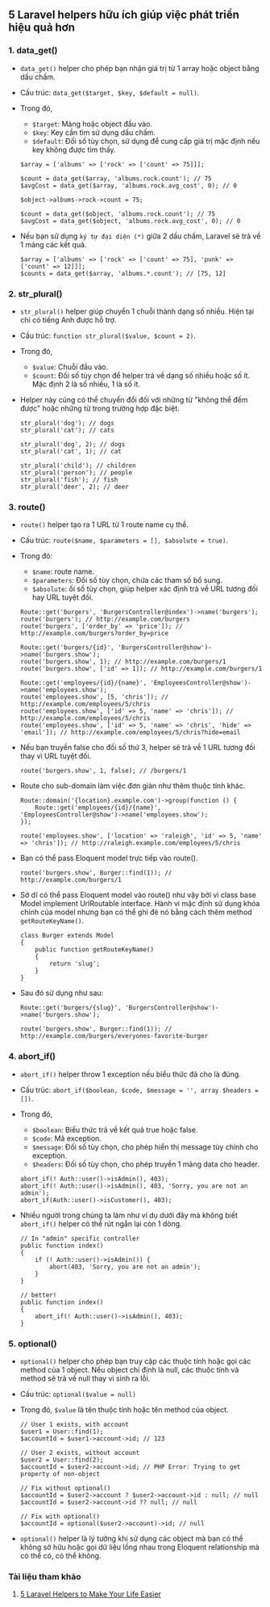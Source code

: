 ## 5 Laravel helpers hữu ích giúp việc phát triển hiệu quả hơn

### 1. data_get()

- `data_get()` helper cho phép bạn nhận giá trị từ 1 array hoặc object bằng dấu chấm.

- Cấu trúc: `data_get($target, $key, $default = null)`.

- Trong đó,
    + `$target`: Mảng hoặc object đầu vào.
    + `$key`: Key cần tìm sử dụng dấu chấm.
    + `$default`: Đối số tùy chọn, sử dụng để cung cấp giá trị mặc định nếu key không được tìm thấy.

    ```
    $array = ['albums' => ['rock' => ['count' => 75]]];

    $count = data_get($array, 'albums.rock.count'); // 75
    $avgCost = data_get($array, 'albums.rock.avg_cost', 0); // 0

    $object->albums->rock->count = 75;

    $count = data_get($object, 'albums.rock.count'); // 75
    $avgCost = data_get($object, 'albums.rock.avg_cost', 0); // 0
    ```

- Nếu bạn sử dụng `ký tự đại diện (*)` giữa 2 dấu chấm, Laravel sẽ trả về  1 mảng các kết quả.

    ```
    $array = ['albums' => ['rock' => ['count' => 75], 'punk' => ['count' => 12]]];
    $counts = data_get($array, 'albums.*.count'); // [75, 12]
    ```

### 2. str_plural()

- `str_plural()` helper giúp chuyển 1 chuỗi thành dạng số nhiều. Hiện tại chỉ có tiếng Anh được hỗ trợ.

- Cấu trúc: `function str_plural($value, $count = 2)`.

- Trong đó,
    + `$value`: Chuỗi đầu vào.
    + `$count`: Đối số tùy chọn để  helper trả về dạng số nhiều hoặc số ít. Mặc định 2 là số nhiều, 1 là số ít.


- Helper này cũng có thể chuyển đổi đối với những từ "không thể đếm được" hoặc những từ trong trường hợp đặc biệt.

    ```
    str_plural('dog'); // dogs
    str_plural('cat'); // cats

    str_plural('dog', 2); // dogs
    str_plural('cat', 1); // cat

    str_plural('child'); // children
    str_plural('person'); // people
    str_plural('fish'); // fish
    str_plural('deer', 2); // deer
    ```

### 3. route()

- `route()` helper tạo ra 1 URL từ 1 route name cụ thể.

- Cấu trúc: `route($name, $parameters = [], $absolute = true)`.

- Trong đó:
    + `$name`: route name.
    + `$parameters`: Đối số tùy chọn, chứa các tham số bổ sung.
    + `$absolute`: ối số tùy chọn, giúp helper xác định trả về URL tương đối hay URL tuyệt đối.

    ```
    Route::get('burgers', 'BurgersController@index')->name('burgers');
    route('burgers'); // http://example.com/burgers
    route('burgers', ['order_by' => 'price']); // http://example.com/burgers?order_by=price

    Route::get('burgers/{id}', 'BurgersController@show')->name('burgers.show');
    route('burgers.show', 1); // http://example.com/burgers/1
    route('burgers.show', ['id' => 1]); // http://example.com/burgers/1

    Route::get('employees/{id}/{name}', 'EmployeesController@show')->name('employees.show');
    route('employees.show', [5, 'chris']); // http://example.com/employees/5/chris
    route('employees.show', ['id' => 5, 'name' => 'chris']); // http://example.com/employees/5/chris
    route('employees.show', ['id' => 5, 'name' => 'chris', 'hide' => 'email']); // http://example.com/employees/5/chris?hide=email
    ```

- Nếu bạn truyền false cho đối số thứ 3, helper sẽ trả về 1 URL tương đối thay vì URL tuyệt đối.

    ```
    route('burgers.show', 1, false); // /burgers/1
    ```

- Route cho sub-domain làm việc đơn giản như thêm thuộc tính khác.

    ```
    Route::domain('{location}.example.com')->group(function () {
        Route::get('employees/{id}/{name}', 'EmployeesController@show')->name('employees.show');
    });

    route('employees.show', ['location' => 'raleigh', 'id' => 5, 'name' => 'chris']); // http://raleigh.example.com/employees/5/chris
    ```

- Bạn có thể pass Eloquent model trực tiếp vào route().

    ```
    route('burgers.show', Burger::find(1)); // http://example.com/burgers/1
    ```

- Sở dĩ có thể pass Eloquent model vào route() như vậy bởi vì class base Model implement UrlRoutable interface. Hành vi mặc định sử dụng khóa chính của model nhưng bạn có thể ghi đè nó bằng cách thêm method `getRouteKeyName()`.

    ```
    class Burger extends Model
    {
        public function getRouteKeyName()
        {
            return 'slug';
        }
    }
    ```

- Sau đó sử dụng như sau:

    ```
    Route::get('burgers/{slug}', 'BurgersController@show')->name('burgers.show');

    route('burgers.show', Burger::find(1)); // http://example.com/burgers/everyones-favorite-burger
    ```

### 4. abort_if()

- `abort_if()` helper throw 1 exception nếu biểu thức đã cho là đúng.

- Cấu trúc: `abort_if($boolean, $code, $message = '', array $headers = [])`.

- Trong đó,
    + `$boolean`: Biểu thức trả về kết quả true hoặc false.
    + `$code`: Mã exception.
    + `$message`: Đối số tùy chọn, cho phép hiển thị message tùy chỉnh cho exception.
    + `$headers`: Đối số tùy chọn, cho phép truyền 1 mảng data cho header.

    ```
    abort_if(! Auth::user()->isAdmin(), 403);
    abort_if(! Auth::user()->isAdmin(), 403, 'Sorry, you are not an admin');
    abort_if(Auth::user()->isCustomer(), 403);
    ```

- Nhiều người trong chúng ta làm như ví dụ dưới đây mà không biết `abort_if()` helper có thể rút ngắn lại còn 1 dòng.

    ```
    // In "admin" specific controller
    public function index()
    {
        if (! Auth::user()->isAdmin()) {
            abort(403, 'Sorry, you are not an admin');
        }
    }

    // better!
    public function index()
    {
        abort_if(! Auth::user()->isAdmin(), 403);
    }
    ```

### 5. optional()

- `optional()` helper cho phép bạn truy cập các thuộc tính hoặc gọi các method của 1 object. Nếu object chỉ định là null, các thuộc tính và method sẽ trả về null thay vì sinh ra lỗi.

- Cấu trúc: `optional($value = null)`

- Trong đó, `$value` là tên thuộc tính hoặc tên method của object.

    ```
    // User 1 exists, with account
    $user1 = User::find(1);
    $accountId = $user1->account->id; // 123

    // User 2 exists, without account
    $user2 = User::find(2);
    $accountId = $user2->account->id; // PHP Error: Trying to get property of non-object

    // Fix without optional()
    $accountId = $user2->account ? $user2->account->id : null; // null
    $accountId = $user2->account->id ?? null; // null

    // Fix with optional()
    $accountId = optional($user2->account)->id; // null
    ```

- `optional()` helper là lý tưởng khi sử dụng các object mà bạn có thể không sở hữu hoặc gọi dữ liệu lồng nhau trong Eloquent relationship mà có thể có, có thể không.

### Tài liệu tham khảo

1. [5 Laravel Helpers to Make Your Life Easier](https://laravel-news.com/5-laravel-helpers-make-life-easier)
